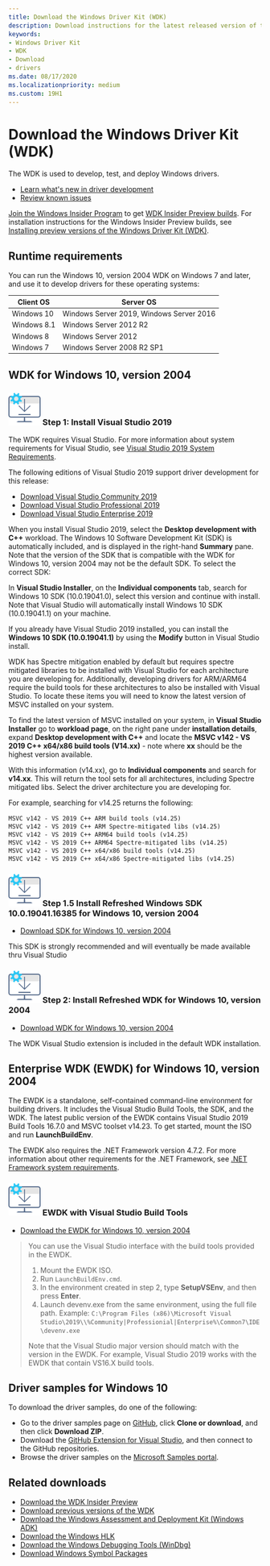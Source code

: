 ```yaml
---
title: Download the Windows Driver Kit (WDK)
description: Download instructions for the latest released version of the Windows Driver Kit (WDK)
keywords:
- Windows Driver Kit
- WDK
- Download
- drivers
ms.date: 08/17/2020
ms.localizationpriority: medium
ms.custom: 19H1
---
```


# Download the Windows Driver Kit (WDK)

The WDK is used to develop, test, and deploy Windows drivers.

* [Learn what's new in driver development](what-s-new-in-driver-development.md)
* [Review known issues](https://go.microsoft.com/fwlink/?linkid=872986)

[Join the Windows Insider Program](https://insider.windows.com/) to get [WDK Insider Preview builds](https://www.microsoft.com/software-download/windowsinsiderpreviewWDK). For installation instructions for the Windows Insider Preview builds, see [Installing preview versions of the Windows Driver Kit (WDK)](installing-preview-versions-wdk.md).

## Runtime requirements

You can run the Windows 10, version 2004 WDK on Windows 7 and later, and use it to develop drivers for these operating systems:

|Client OS|Server OS|
|-|-|
|Windows 10|Windows Server 2019, Windows Server 2016|
|Windows 8.1|Windows Server 2012 R2|
Windows 8|Windows Server 2012|
Windows 7|Windows Server 2008 R2 SP1|

## WDK for Windows 10, version 2004

### ![download icon](images/download-install.png) Step 1: Install Visual Studio 2019

The WDK requires Visual Studio. For more information about system requirements for Visual Studio, see [Visual Studio 2019 System Requirements](/visualstudio/releases/2019/system-requirements).

The following editions of Visual Studio 2019 support driver development for this release:

* [Download Visual Studio Community 2019](https://visualstudio.microsoft.com/thank-you-downloading-visual-studio/?sku=Community&rel=16)
* [Download Visual Studio Professional 2019](https://visualstudio.microsoft.com/thank-you-downloading-visual-studio/?sku=Professional&rel=16)
* [Download Visual Studio Enterprise 2019](https://visualstudio.microsoft.com/thank-you-downloading-visual-studio/?sku=Enterprise&rel=16)

When you install Visual Studio 2019, select the **Desktop development with C++** workload. The Windows 10 Software Development Kit (SDK) is automatically included, and is displayed in the right-hand **Summary** pane. Note that the version of the SDK that is compatible with the WDK for Windows 10, version 2004 may not be the default SDK. To select the correct SDK:

In **Visual Studio Installer**, on the **Individual components** tab, search for Windows 10 SDK (10.0.19041.0), select this version and continue with install. Note that Visual Studio will automatically install Windows 10 SDK (10.0.19041.1) on your machine.

If you already have Visual Studio 2019 installed, you can install the **Windows 10 SDK (10.0.19041.1)** by using the **Modify** button in Visual Studio install.

WDK has Spectre mitigation enabled by default but requires spectre mitigated libraries to be installed with Visual Studio for each architecture you are developing for. Additionally, developing drivers for ARM/ARM64 require the build tools for these architectures to also be installed with Visual Studio. To locate these items you will need to know the latest version of MSVC installed on your system.

To find the latest version of MSVC installed on your system, in **Visual Studio Installer** go to **workload page**, on the right pane under **installation details**, expand **Desktop development with C++** and locate the **MSVC v142 - VS 2019 C++ x64/x86 build tools (V14.xx)** - note where **xx** should be the highest version available.

With this information (v14.xx), go to **Individual components** and search for **v14.xx**. This will return the tool sets for all architectures, including Spectre mitigated libs. Select the driver architecture you are developing for.

For example, searching for v14.25 returns the following:

```console
MSVC v142 - VS 2019 C++ ARM build tools (v14.25)
MSVC v142 - VS 2019 C++ ARM Spectre-mitigated libs (v14.25)
MSVC v142 - VS 2019 C++ ARM64 build tools (v14.25)
MSVC v142 - VS 2019 C++ ARM64 Spectre-mitigated libs (v14.25)
MSVC v142 - VS 2019 C++ x64/x86 build tools (v14.25)
MSVC v142 - VS 2019 C++ x64/x86 Spectre-mitigated libs (v14.25)
```

### ![download icon](images/download-install.png) Step 1.5 Install Refreshed Windows SDK 10.0.19041.16385 for Windows 10, version 2004
* [Download SDK for Windows 10, version 2004](https://aka.ms/windowssdk)

This SDK is strongly recommended and will eventually be made available thru Visual Studio


### ![download icon](images/download-install.png) Step 2: Install Refreshed WDK for Windows 10, version 2004

* [Download WDK for Windows 10, version 2004](https://go.microsoft.com/fwlink/?linkid=2128854)

The WDK Visual Studio extension is included in the default WDK installation.

## Enterprise WDK (EWDK) for Windows 10, version 2004

The EWDK is a standalone, self-contained command-line environment for building drivers. It includes the Visual Studio Build Tools, the SDK, and the WDK.  The latest public version of the EWDK contains Visual Studio 2019 Build Tools 16.7.0 and MSVC toolset v14.23.  To get started, mount the ISO and run **LaunchBuildEnv**.

The EWDK also requires the .NET Framework version 4.7.2. For more information about other requirements for the .NET Framework, see [.NET Framework system requirements](/dotnet/framework/get-started/system-requirements).

### ![download icon](images/download-install.png) EWDK with Visual Studio Build Tools

* [Download the EWDK for Windows 10, version 2004](/legal/windows/hardware/enterprise-wdk-license-2019)

> You can use the Visual Studio interface with the build tools provided in the EWDK.
>
>1.	Mount the EWDK ISO.
>2.	Run `LaunchBuildEnv.cmd`.
>3.	In the environment created in step 2, type **SetupVSEnv**, and then press **Enter**.
>4.	Launch devenv.exe from the same environment, using the full file path. 
>Example: `C:\Program Files (x86)\Microsoft Visual Studio\2019\\%Community|Professionial|Enterprise%\Common7\IDE\devenv.exe`
>
>Note that the Visual Studio major version should match with the version in the EWDK. For example, Visual Studio 2019 works with the EWDK that contain VS16.X build tools. 



## Driver samples for Windows 10

To download the driver samples, do one of the following:

* Go to the driver samples page on [GitHub](https://github.com/Microsoft/Windows-driver-samples), click **Clone or download**, and then click **Download ZIP**.
* Download the [GitHub Extension for Visual Studio](https://visualstudio.github.com/), and then connect to the GitHub repositories.
* Browse the driver samples on the [Microsoft Samples portal](/samples/browse/?products=windows-wdk).

## Related downloads

* [Download the WDK Insider Preview](https://www.microsoft.com/software-download/windowsinsiderpreviewWDK)
* [Download previous versions of the WDK](other-wdk-downloads.md)
* [Download the Windows Assessment and Deployment Kit (Windows ADK)](/windows-hardware/get-started/adk-install)
* [Download the Windows HLK](/windows-hardware/test/hlk/windows-hardware-lab-kit)
* [Download the Windows Debugging Tools (WinDbg)](./debugger/debugger-download-tools.md)
* [Download Windows Symbol Packages](./debugger/debugger-download-symbols.md)
